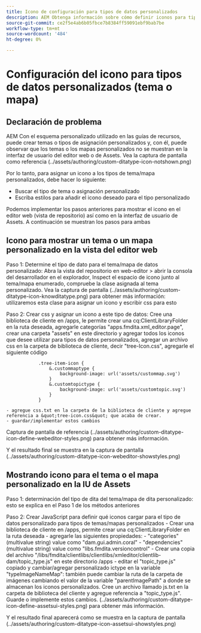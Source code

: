 ```yaml
---
title: Icono de configuración para tipos de datos personalizados
description: AEM Obtenga información sobre cómo definir iconos para tipos de datos personalizados para mostrar su icono en diferentes interfaces de usuario en
source-git-commit: ce2f5e4ab6b05fbce7b8384ff59091ebf9bab7be
workflow-type: tm+mt
source-wordcount: '484'
ht-degree: 0%

---
```


# Configuración del icono para tipos de datos personalizados (tema o mapa)


## Declaración de problema

AEM Con el esquema personalizado utilizado en las guías de recursos, puede crear temas o tipos de asignación personalizados y, con él, puede observar que los temas o los mapas personalizados no se muestran en la interfaz de usuario del editor web o de Assets. Vea la captura de pantalla como referencia  (../assets/authoring/custom-ditatype-icon-notshown.png)

Por lo tanto, para asignar un icono a los tipos de tema/mapa personalizados, debe hacer lo siguiente:
- Buscar el tipo de tema o asignación personalizado
- Escriba estilos para añadir el icono deseado para el tipo personalizado


Podemos implementar los pasos anteriores para mostrar el icono en el editor web (vista de repositorio) así como en la interfaz de usuario de Assets. A continuación se muestran los pasos para ambas


## Icono para mostrar un tema o un mapa personalizado en la vista del editor web

Paso 1: Determine el tipo de dato para el tema/mapa de datos personalizado: Abra la vista del repositorio en web-editor > abrir la consola del desarrollador en el explorador, Inspect el espacio de icono junto al tema/mapa enumerado, compruebe la clase asignada al tema personalizado. Vea la captura de pantalla  (../assets/authoring/custom-ditatype-icon-knowditatype.png) para obtener más información: utilizaremos esta clase para asignar un icono y escribir css para esto

Paso 2: Crear css y asignar un icono a este tipo de datos: Cree una biblioteca de cliente en /apps, le permite crear una cq:ClientLibraryFolder en la ruta deseada, agregarle categorías &quot;apps.fmdita.xml_editor.page&quot;, crear una carpeta &quot;assets&quot; en este directorio y agregar todos los iconos que desee utilizar para tipos de datos personalizados, agregar un archivo css en la carpeta de biblioteca de cliente, decir &quot;tree-Icon.css&quot;, agregarle el siguiente código

```
            .tree-item-icon {
                &.custommaptype {
                    background-image: url('assets/custommap.svg')
                }
                &.customtopictype {
                    background-image: url('assets/customtopic.svg')
                }
            }
```

    - agregue css.txt en la carpeta de la biblioteca de cliente y agregue referencia a &quot;tree-icon.css&quot; que acaba de crear.
    - guardar/implementar estos cambios
Captura de pantalla de referencia  (../assets/authoring/custom-ditatype-icon-define-webeditor-styles.png) para obtener más información.

Y el resultado final se muestra en la captura de pantalla  (../assets/authoring/custom-ditatype-icon-webeditor-showstyles.png)


## Mostrando icono para el tema o el mapa personalizado en la IU de Assets

Paso 1: determinación del tipo de dita del tema/mapa de dita personalizado: esto se explica en el Paso 1 de los métodos anteriores

Paso 2: Crear JavaScript para definir qué iconos cargar para el tipo de datos personalizado para tipos de temas/mapas personalizados - Crear una biblioteca de cliente en /apps, permite crear una cq:ClientLibraryFolder en la ruta deseada - agregarle las siguientes propiedades: - &quot;categories&quot;(multivalue string) value como &quot;dam.gui.admin.coral&quot; - &quot;dependencies&quot;(multivalue string) value como &quot;libs.fmdita.versioncontrol&quot; - Crear una copia del archivo &quot;/libs/fmdita/clientlibs/clientlibs/xmleditor/clientlib-dam/topic_type.js&quot; en este directorio /apps - editar el &quot;topic_type.js&quot; copiado y cambiar/agregar personalizado ictype en la variable &quot;typeImageNameMap&quot;: también puede cambiar la ruta de la carpeta de imágenes cambiando el valor de la variable &quot;parentImagePath&quot; a donde se almacenan los iconos personalizados. Cree un archivo llamado js.txt en la carpeta de biblioteca del cliente y agregue referencia a &quot;topic_type.js&quot;. Guarde o implemente estos cambios.  (../assets/authoring/custom-ditatype-icon-define-assetsui-styles.png) para obtener más información.

Y el resultado final aparecerá como se muestra en la captura de pantalla  (../assets/authoring/custom-ditatype-icon-assetsui-showstyles.png)